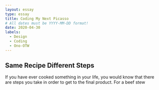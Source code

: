 ```yaml
---
layout: essay
type: essay
title: Coding My Next Picasso
# All dates must be YYYY-MM-DD format!
date: 2020-04-30
labels:
  - Design
  - Coding
  - Ono-OTW 
---
```


## Same Recipe Different Steps

If you have ever cooked something in your life, you would know that there are steps you take in order to get to the final product. For a beef stew
